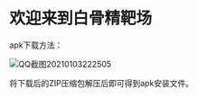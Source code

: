 # 欢迎来到白骨精靶场
apk下载方法：

![QQ截图20210103222505](C:\Users\chl\Desktop\QQ截图20210103222505.png)

将下载后的ZIP压缩包解压后即可得到apk安装文件。